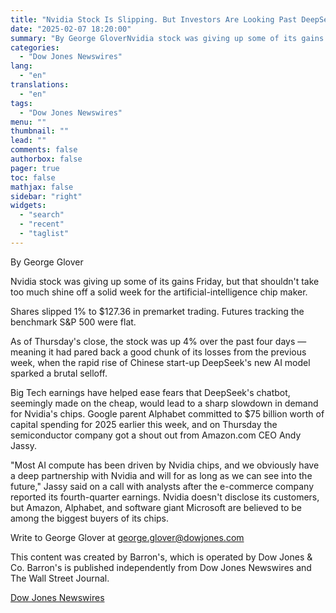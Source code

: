 ```yaml
---
title: "Nvidia Stock Is Slipping. But Investors Are Looking Past DeepSeek. — Barrons.com"
date: "2025-02-07 18:20:00"
summary: "By George GloverNvidia stock was giving up some of its gains Friday, but that shouldn't take too much shine off a solid week for the artificial-intelligence chip maker.Shares slipped 1% to $127.36 in premarket trading. Futures tracking the benchmark S&amp;P 500 were flat.As of Thursday's close, the stock was up..."
categories:
  - "Dow Jones Newswires"
lang:
  - "en"
translations:
  - "en"
tags:
  - "Dow Jones Newswires"
menu: ""
thumbnail: ""
lead: ""
comments: false
authorbox: false
pager: true
toc: false
mathjax: false
sidebar: "right"
widgets:
  - "search"
  - "recent"
  - "taglist"
---
```


By George Glover

Nvidia stock was giving up some of its gains Friday, but that shouldn't take too much shine off a solid week for the artificial-intelligence chip maker.

Shares slipped 1% to $127.36 in premarket trading. Futures tracking the benchmark S&P 500 were flat.

As of Thursday's close, the stock was up 4% over the past four days — meaning it had pared back a good chunk of its losses from the previous week, when the rapid rise of Chinese start-up DeepSeek's new AI model sparked a brutal selloff.

Big Tech earnings have helped ease fears that DeepSeek's chatbot, seemingly made on the cheap, would lead to a sharp slowdown in demand for Nvidia's chips. Google parent Alphabet committed to $75 billion worth of capital spending for 2025 earlier this week, and on Thursday the semiconductor company got a shout out from Amazon.com CEO Andy Jassy.

"Most AI compute has been driven by Nvidia chips, and we obviously have a deep partnership with Nvidia and will for as long as we can see into the future," Jassy said on a call with analysts after the e-commerce company reported its fourth-quarter earnings. Nvidia doesn't disclose its customers, but Amazon, Alphabet, and software giant Microsoft are believed to be among the biggest buyers of its chips.

Write to George Glover at george.glover@dowjones.com

This content was created by Barron's, which is operated by Dow Jones & Co. Barron's is published independently from Dow Jones Newswires and The Wall Street Journal.

[Dow Jones Newswires](https://www.tradingview.com/news/DJN_DN20250207004031:0/)

